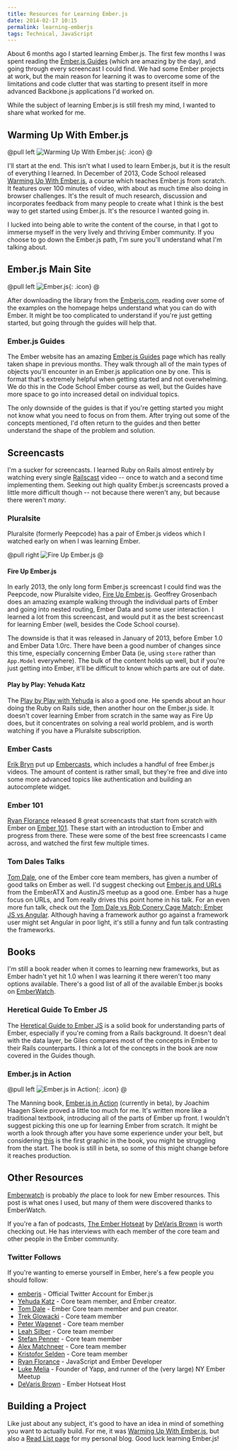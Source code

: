 ```yaml
---
title: Resources for Learning Ember.js
date: 2014-02-17 10:15
permalink: learning-emberjs
tags: Technical, JavaScript
---
```


About 6 months ago I started learning Ember.js. The first few months I was spent reading the [Ember.js Guides](http://emberjs.com/guides/) (which are amazing by the day), and going through every screencast I could find. We had some Ember projects at work, but the main reason for learning it was to overcome some of the limitations and code clutter that was starting to present itself in more advanced Backbone.js applications I'd worked on.

While the subject of learning Ember.js is still fresh my mind, I wanted to share what worked for me.

## Warming Up With Ember.js

@pull left
![Warming Up With Ember.js](/images/galleries/codeschool/ember.png){: .icon}
@

I'll start at the end. This isn't what I used to learn Ember.js, but it is the result of everything I learned. In December of 2013, Code School released [Warming Up With Ember.js](https://www.codeschool.com/courses/warming-up-with-emberjs), a course which teaches Ember.js from scratch. It features over 100 minutes of video, with about as much time also doing in browser challenges. It's the result of much research, discussion and incorporates feedback from many people to create what I think is the best way to get started using Ember.js. It's the resource I wanted going in.

I lucked into being able to write the content of the course, in that I got to immerse myself in the very lively and thriving Ember community. If you choose to go down the Ember.js path, I'm sure you'll understand what I'm talking about.


## Ember.js Main Site

@pull left
![Ember.js](/images/galleries/logos/ember.png){: .icon}
@

After downloading the library from the [Emberjs.com](http://emberjs.com/), reading over some of the examples on the homepage helps understand what you can do with Ember. It might be too complicated to understand if you're just getting started, but going through the guides will help that.

### Ember.js Guides

The Ember website has an amazing [Ember.js Guides](http://emberjs.com/guides/) page which has really taken shape in previous months. They walk through all of the main types of objects you'll encounter in an Ember.js application one by one. This is format that's extremely helpful when getting started and not overwhelming. We do this in the Code School Ember course as well, but the Guides have more space to go into increased detail on individual topics.

The only downside of the guides is that if you're getting started you might not know what you need to focus on from them. After trying out some of the concepts mentioned, I'd often return to the guides and then better understand the shape of the problem and solution.

## Screencasts

I'm a sucker for screencasts. I learned Ruby on Rails almost entirely by watching every single [Railscast](http://railscasts.com/) video -- once to watch and a second time implementing them. Seeking out high quality Ember.js screencasts proved a little more difficult though -- not because there weren't any, but because there weren't *many*.

### Pluralsite

Pluralsite (formerly Peepcode) has a pair of Ember.js videos which I watched early on when I was learning Ember.

@pull right
![Fire Up Ember.js](/images/galleries/articles/resources-for-learning-ember-dot-js/peepcode-emberjs-cover.png)
@

#### Fire Up Ember.js

In early 2013, the only long form Ember.js screencast I could find was the Peepcode, now Pluralsite video, [Fire Up Ember.js](http://pluralsight.com/training/courses/TableOfContents?courseName=fire-up-emberjs&highlight=). Geoffrey Grosenbach does an amazing example walking through the individual parts of Ember and going into nested routing, Ember Data and some user interaction. I learned a lot from this screencast, and would put it as the best screencast for learning Ember (well, besides the Code School course).

The downside is that it was released in January of 2013, before Ember 1.0 and Ember Data 1.0rc. There have been a good number of changes since this time, especially concerning Ember Data (ie, using `store` rather than `App.Model` everywhere). The bulk of the content holds up well, but if you're just getting into Ember, it'll be difficult to know which parts are out of date.

#### Play by Play: Yehuda Katz

The [Play by Play with Yehuda](http://pluralsight.com/training/courses/TableOfContents?courseName=play-by-play-yehuda-katz&highlight=yehuda-katz_play-by-play-yehuda-katz-m06*0#play-by-play-yehuda-katz-m06) is also a good one. He spends about an hour doing the Ruby on Rails side, then another hour on the Ember.js side. It doesn't cover learning Ember from scratch in the same way as Fire Up does, but it concentrates on solving a real world problem, and is worth watching if you have a Pluralsite subscription.

### Ember Casts

[Erik Bryn](https://twitter.com/ebryn) put up [Embercasts](http://www.embercasts.com/), which includes a handful of free Ember.js videos. The amount of content is rather small, but they're free and dive into some more advanced topics like authentication and building an autocomplete widget.

### Ember 101

[Ryan Florance](https://twitter.com/ryanflorence) released 8 great screencasts that start from scratch with Ember on [Ember 101](http://ember101.com/). These start with an introduction to Ember and progress from there. These were some of the best free screencasts I came across, and watched the first few multiple times.

### Tom Dales Talks

[Tom Dale](), one of the Ember core team members, has given a number of good talks on Ember as well. I'd suggest checking out [Ember.js and URLs](https://vimeo.com/77760308) from the EmberATX and AustinJS meetup as a good one. Ember has a huge focus on URLs, and Tom really drives this point home in his talk. For an even more fun talk, check out the [Tom Dale vs Rob Conery Cage Match; Ember JS vs Angular](https://vimeo.com/68215606). Although having a framework author go against a framework user might set Angular in poor light, it's still a funny and fun talk contrasting the frameworks.

## Books

I'm still a book reader when it comes to learning new frameworks, but as Ember hadn't yet hit 1.0 when I was learning it there weren't too many options available. There's a good list of all of the available Ember.js books on [EmberWatch](http://emberwatch.com/books.html).

### Heretical Guide To Ember JS

The [Heretical Guide to Ember JS](http://gilesbowkett.blogspot.co.uk/2013/06/heretical-guide-to-ember-js.html) is a solid book for understanding parts of Ember, especially if you're coming from a Rails background. It doesn't deal with the data layer, be Giles compares most of the concepts in Ember to their Rails counterparts. I think a lot of the concepts in the book are now covered in the Guides though.

### Ember.js in Action

@pull left
![Ember.js in Action](/images/galleries/articles/resources-for-learning-ember-dot-js/ember_in_action.jpg){: .icon}
@


The Manning book, [Ember.js in Action](http://www.manning.com/skeie/) (currently in beta), by Joachim Haagen Skeie proved a little too much for me. It's written more like a traditional textbook, introducing all of the parts of Ember up front. I wouldn't suggest picking this one up for learning Ember from scratch. It might be worth a look through after you have some experience under your belt, but
considering [this](/images/resources-for-learning-ember-dot-js/ember-internal-structure.png) is the first graphic in the book, you might be struggling from the start. The book is still in beta, so some of this might change before it reaches production.


## Other Resources

[Emberwatch](http://emberwatch.com/) is probably *the* place to look for new Ember resources. This post is what ones I used, but many of them were discovered thanks to EmberWatch.

If you're a fan of podcasts, [The Ember Hotseat](http://emberhotseat.com/) by [DeVaris Brown](https://twitter.com/devarispbrown) is worth checking out. He has interviews with each member of the core team and other people in the Ember community.

### Twitter Follows

If you're wanting to emerse yourself in Ember, here's a few people you should follow:

* [emberjs](https://twitter.com/emberjs) - Official Twitter Account for Ember.js
* [Yehuda Katz](https://twitter.com/wycats) - Core team member, and Ember creator.
* [Tom Dale](https://twitter.com/tomdale) - Ember Core team member and pun creator.
* [Trek Glowacki](https://twitter.com/trek) - Core team member
* [Peter Wagenet](https://twitter.com/wagenet) - Core team member
* [Leah Silber](https://twitter.com/wifelette) - Core team member
* [Stefan Penner](https://twitter.com/stefanpenner) - Core team member
* [Alex Matchneer](https://twitter.com/machty) - Core team member
* [Kristofor Selden](https://twitter.com/krisselden) - Core team member
* [Ryan Florance](https://twitter.com/ryanflorence) - JavaScript and Ember Developer
* [Luke Melia](https://twitter.com/lukemelia) - Founder of Yapp, and runner of the (very large) NY Ember Meetup
* [DeVaris Brown](https://twitter.com/devarispbrown) - Ember Hotseat Host

## Building a Project

Like just about any subject, it's good to have an idea in mind of something you want to actually build. For me, it was [Warming Up With Ember.js](https://www.codeschool.com/courses/warming-up-with-emberjs), but also a [Read List page](http://adamfortuna.com/books/) for my personal blog. Good luck learning Ember.js!

